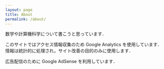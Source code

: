 ```yaml
---
layout: page
title: About
permalink: /about/
---
```


数学や計算機科学について書こうと思っています．

このサイトではアクセス情報収集のため Google Analytics を使用しています．
情報は統計的に処理され，サイト改善の目的のみに使用します．

広告配信のために Google AdSense を利用しています．

